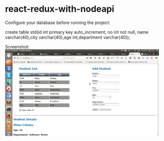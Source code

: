 # react-redux-with-nodeapi

Configure your database before running the project:

create table std(id int primary key auto_increment, no int not null, name varchar(40),city varchar(40),age int,department varchar(40));


Screenshot:
![alt text](https://github.com/vipin030/react-redux-with-nodeapi/blob/master/screenshot/Screenshot%20from%202017-12-23%2016_39_47.png)
